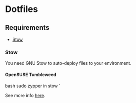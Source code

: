 # Dotfiles

## Requirements

- [Stow](#stow)

### Stow

You need GNU Stow to auto-deploy files to your environment.

#### OpenSUSE Tumbleweed

   bash
sudo zypper in stow
`  

See more info [here](https://www.gnu.org/software/stow/manual/stow.html).
